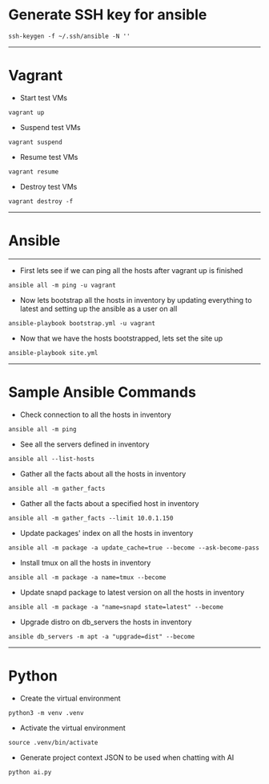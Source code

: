# Generate SSH key for ansible

```shell
ssh-keygen -f ~/.ssh/ansible -N ''
```

---

# Vagrant

- Start test VMs

```shell
vagrant up
```

- Suspend test VMs

```shell
vagrant suspend
```

- Resume test VMs

```shell
vagrant resume
```

- Destroy test VMs

```shell
vagrant destroy -f
```

---

# Ansible

---

- First lets see if we can ping all the hosts after vagrant up is finished

```shell
ansible all -m ping -u vagrant
```

- Now lets bootstrap all the hosts in inventory by updating everything to latest and setting up the ansible as a user on all

```shell
ansible-playbook bootstrap.yml -u vagrant
```

- Now that we have the hosts bootstrapped, lets set the site up

```shell
ansible-playbook site.yml
```

---

# Sample Ansible Commands

- Check connection to all the hosts in inventory

```shell
ansible all -m ping
```

- See all the servers defined in inventory

```shell
ansible all --list-hosts
```

- Gather all the facts about all the hosts in inventory

```shell
ansible all -m gather_facts
```

- Gather all the facts about a specified host in inventory

```shell
ansible all -m gather_facts --limit 10.0.1.150
```

- Update packages' index on all the hosts in inventory

```shell
ansible all -m package -a update_cache=true --become --ask-become-pass
```

- Install tmux on all the hosts in inventory

```shell
ansible all -m package -a name=tmux --become
```

- Update snapd package to latest version on all the hosts in inventory

```shell
ansible all -m package -a "name=snapd state=latest" --become
```

- Upgrade distro on db_servers the hosts in inventory

```shell
ansible db_servers -m apt -a "upgrade=dist" --become
```

---

# Python

- Create the virtual environment

```shell
python3 -m venv .venv
```

- Activate the virtual environment

```shell
source .venv/bin/activate
```

- Generate project context JSON to be used when chatting with AI

```shell
python ai.py
```
